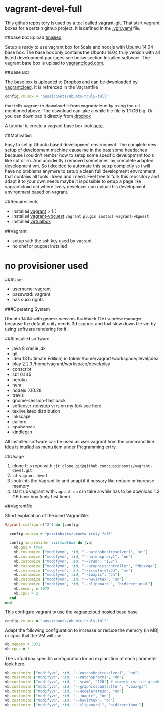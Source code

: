 vagrant-devel-full
=============

This github repository is used by a tool called [vagrant-git](https://github.com/pussinboots/vagrant-git). That start vagrant boxes for a certain github project. It is defined in the [.vgit.yaml](https://github.com/pussinboots/vagrant-devel-full/blob/master/.vgit.yml) file.

##base box upload [finished](https://vagrantcloud.com/pussinboots/ubuntu-truly-full)

Setup a ready to use vagrant box for Scala and nodejs with Ubuntu 14.04 base box. The base box only contains the 
Ubuntu 14.04 truly version with all listed development packages see below section Installed software. The vagrant base box is upload to [vagrantcloud.com](https://vagrantcloud.com/).

##Base Box

The base box is uploaded to Dropbox and can be downloaded by [vagrantcloud](https://vagrantcloud.com/pussinboots/ubuntu-truly-full). It is refrenced in the Vagrantfile
```ruby
config.vm.box = "pussinboots/ubuntu-truly-full"
```
that tells vagrant to download it from vagrantcloud by using the url mentioned above. The download can take a while the file is 1.1 GB big. Or you can download it directly from [dropbox](https://dl.dropboxusercontent.com/u/35824962/vagrant/vagrant-packer/ubuntu-truly-full.box)

A tutorial to create a vagrant base box look [here](https://docs.vagrantup.com/v2/boxes/base.html).

##Motivation

Easy to setup Ubuntu based development environment. The complete new setup of development machine cause me in the past some headaches
because i couldn't rember how to setup some specific development tools like sbt or so. And accidently i removed sometimes my complete adapted development vm. So i decided to automate this setup completly so i will have no problems anymore to setup a clean full development environment that contains all tools i loved and i need. Feel free to fork this repository and adapt it to your own needs maybe it is possible to setup a page like vagrantcloud did where every developer can upload his development environment based on vagrant.

##Requirements

* installed [vagrant](http://www.vagrantup.com/downloads.html) > 1.5
* installed [vagrant-vbguest](https://github.com/dotless-de/vagrant-vbguest) ```vagrant plugin install vagrant-vbguest```
* installed [virtualbox](https://www.virtualbox.org/wiki/Downloads)

##Vagrant

* setup with the ssh key used by vagrant 
* no chef or puppet installed
# no provisioner used

###User

* username: vagrant
* password: vagrant
* has sudo rights

###Operating System

Ubuntu 14.04 with gnome-session-flashback (2d) window manager because the default unity needs 3d support and that slow down the vm by using software rendering for it.

###Installed software

* java 8 oracle jdk
* git 
* idea 13 (Ultimate Edition) in folder /home/vagrant/workspace/devel/idea
* play 2.2.3 /home/vagrant/workspace/devel/play
* conscript
* sbt 0.13.5
* heroku
* nvm
* nodejs 0.10.28
* travis
* gnome-session-flashback
* softcover-nonstop version my fork see here []()
* texlive latex distribution 
* inkscape
* calibre
* epubcheck
* kindlegen

All installed software can be used as user vagrant from the command line. Idea is intalled as menu item under Programming entry.

##Usage

1. clone this repo with ```git clone git@github.com:pussinboots/vagrant-devel.git```
2. ```cd vagrant-devel```
3. look into the Vagrantfile and adapt if it nessary like reduce or increase memory
4. start up vagrant with ```vagrant up``` can take a while has to be download 1.2 GB base box (only first time)

##Vagrantfile

Short explanation of the used Vagrantfile.
```ruby
Vagrant.configure("2") do |config|
  
  config.vm.box = "pussinboots/ubuntu-truly-full"
 
  config.vm.provider :virtualbox do |vb|
	vb.gui = true
	vb.customize ["modifyvm", :id, "--natdnshostresolver1", "on"]
	vb.customize ["modifyvm", :id, "--natdnsproxy1", "on"]
	vb.customize ["modifyvm", :id, "--vram", "128"]
	vb.customize ["modifyvm", :id, "--graphicscontroller", "vboxvga"]
	vb.customize ["modifyvm", :id, "--accelerate3d", "on"]
	vb.customize ["modifyvm", :id, "--ioapic", "on"]
	vb.customize ["modifyvm", :id, "--hwvirtex", "on"]
	vb.customize ["modifyvm", :id, "--clipboard ", "bidirectional"]
	vb.memory = 3072
	vb.cpus = 2
  end
end
```

This configure vagrant to use the  [vagrantcloud](https://vagrantcloud.com/pussinboots/ubuntu-truly-full) hosted base base. 
```ruby
config.vm.box = "pussinboots/ubuntu-truly-full"
```

Adapt the following configuration to increase or reduce the memory (in MB) or cpus that the VM will use. 
```ruby
vb.memory = 3072
vb.cpus = 2
```

The virtual box specific configuration for an explanation of each parameter look [here](https://www.virtualbox.org/manual/ch08.html).
```ruby
vb.customize ["modifyvm", :id, "--natdnshostresolver1", "on"]
vb.customize ["modifyvm", :id, "--natdnsproxy1", "on"]
vb.customize ["modifyvm", :id, "--vram", "128"] # memory for the graphic card
vb.customize ["modifyvm", :id, "--graphicscontroller", "vboxvga"] 
vb.customize ["modifyvm", :id, "--accelerate3d", "on"]
vb.customize ["modifyvm", :id, "--ioapic", "on"]
vb.customize ["modifyvm", :id, "--hwvirtex", "on"]
vb.customize ["modifyvm", :id, "--clipboard ", "bidirectional"]
```
